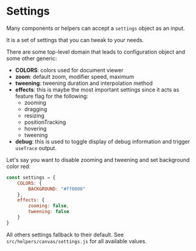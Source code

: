 # Settings

Many components or helpers can accept a `settings` object as an input.

It is a set of settings that you can tweak to your needs.

There are some top-level domain that leads to configuration object and some other generic:

* **COLORS**: colors used for document viewer
* **zoom**: default zoom, modifier speed, maximum
* **tweening**: tweening duration and interpolation method
* **effects**: this is maybe the most important settings since it acts as feature flag for the following:
    * zooming
    * dragging
    * resizing
    * positionTracking
    * hovering
    * tweening
* **debug**: this is used to toggle display of debug information and trigger `useTrace` output.

Let's say you want to disable zooming and tweening and set background color red:

```javascript
const settings = {
    COLORS: {
        BACKGROUND: "#ff0000"
    },
    effects: {
        zooming: false,
        tweening: false
    }
}
```

All others settings fallback to their default.
See `src/helpers/canvas/settings.js` for all available values.
